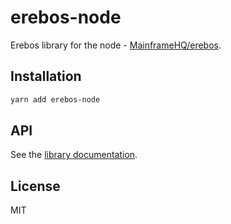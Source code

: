 # erebos-node

Erebos library for the node - [MainframeHQ/erebos](https://github.com/MainframeHQ/erebos).

## Installation

```sh
yarn add erebos-node
```

## API

See the [library documentation](../../docs/README.md).

## License

MIT
